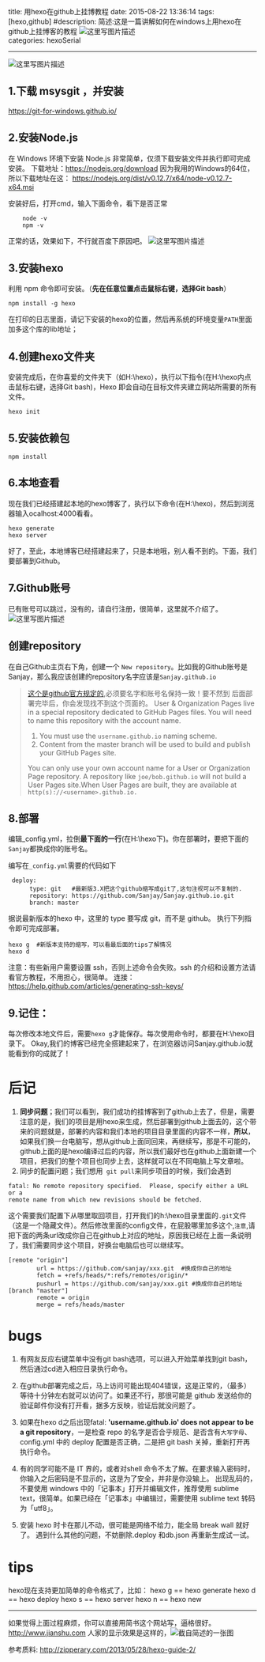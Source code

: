 title: 用hexo在github上挂博教程
date: 2015-08-22 13:36:14
tags: [hexo,github]
#description: 简述:这是一篇讲解如何在windows上用hexo在github上挂博客的教程  ![这里写图片描述](http://7xl9zd.com1.z0.glb.clouddn.com/ic_hexo.png)  
categories: hexoSerial

---



![这里写图片描述](http://7xl9zd.com1.z0.glb.clouddn.com/ic_hexo.png)

## 1.下载 msysgit ，并安装
https://git-for-windows.github.io/


## 2.安装Node.js
在 Windows 环境下安装 Node.js 非常简单，仅须下载安装文件并执行即可完成安装。
下载地址：https://nodejs.org/download
因为我用的Windows的64位，所以下载地址在这：
https://nodejs.org/dist/v0.12.7/x64/node-v0.12.7-x64.msi

安装好后，打开cmd，输入下面命令，看下是否正常
```
	node -v 
	npm -v
```
正常的话，效果如下，不行就百度下原因吧。
![这里写图片描述](http://img.blog.csdn.net/20150821161739705)

## 3.安装hexo
利用 npm 命令即可安装。（**先在任意位置点击鼠标右键，选择Git bash**）
```
npm install -g hexo
```
在打印的日志里面，请记下安装的hexo的位置，然后再系统的环境变量`PATH`里面加多这个库的lib地址；


<!--more-->

## 4.创建hexo文件夹
安装完成后，在你喜爱的文件夹下（如H:\hexo），执行以下指令(在H:\hexo内点击鼠标右键，选择Git bash)，Hexo 即会自动在目标文件夹建立网站所需要的所有文件。
```
hexo init
```
## 5.安装依赖包

	npm install

## 6.本地查看

现在我们已经搭建起本地的hexo博客了，执行以下命令(在H:\hexo)，然后到浏览器输入ocalhost:4000看看。

	hexo generate
    hexo server
好了，至此，本地博客已经搭建起来了，只是本地哦，别人看不到的。下面，我们要部署到Github。
## 7.Github账号
已有账号可以跳过，没有的，请自行注册，很简单，这里就不介绍了。
![这里写图片描述](http://zipperary.com/img/repo.png)
## 创建repository
在自己Github主页右下角，创建一个
`New repository`。比如我的Github账号是Sanjay，那么我应该创建的repository名字应该是`Sanjay.github.io`

>[这个是github官方规定的](https://help.github.com/articles/user-organization-and-project-pages/ ),必须要名字和账号名保持一致！要不然到
>后面部署完毕后，你会发现找不到这个页面的。
>User & Organization Pages live in a special repository dedicated to 
>GitHub Pages files. You will need to name  this repository with the 
>account name.
>
>1. You must use the `username.github.io` naming scheme.
>2. Content from the master branch will be used to build and
>publish your GitHub Pages site.
> 
>You can only use your own account name for a User or Organization Page repository. A repository like `joe/bob.github.io` will not build a User Pages site.When User Pages are built, they are available at `http(s)://<username>.github.io.`


## 8.部署
编辑_config.yml，拉倒**最下面的一行**(在H:\hexo下)。你在部署时，要把下面的`Sanjay`都换成你的账号名。
 

编写在`_config.yml`需要的代码如下
```
 deploy:
	  type: git   #最新版3.X把这个github缩写成git了,这句注视可以不复制的.
	  repository: https://github.com/Sanjay/Sanjay.github.io.git
	  branch: master
```
  
据说最新版本的hexo 中，这里的 type 要写成 git，而不是 github。
执行下列指令即可完成部署。

	hexo g  #新版本支持的缩写，可以看最后面的tips了解情况 
	hexo d
注意：有些新用户需要设置 ssh，否则上述命令会失败。ssh 的介绍和设置方法请看官方教程，不用担心，很简单。
连接：
https://help.github.com/articles/generating-ssh-keys/

## 9.记住：
每次修改本地文件后，需要`hexo g`才能保存。每次使用命令时，都要在H:\hexo目录下。
Okay,我们的博客已经完全搭建起来了，在浏览器访问Sanjay.github.io就能看到你的成就了！

# 后记
 1. **同步问题**；我们可以看到，我们成功的挂博客到了github上去了，但是，需要注意的是，我们的项目是用hexo来生成，然后部署到github上面去的，这个带来的问题就是，部署的内容和我们本地的项目目录里面的内容不一样，**所以**，如果我们换一台电脑写，想从github上面同回来，再继续写，那是不可能的，github上面的是hexo编译过后的内容，所以我们最好也在github上面新建一个项目，把我们的整个项目也同步上去，这样就可以在不同电脑上写文章啦。
 2.  同步的配置问题；我们想用` git pull`来同步项目的时候，我们会遇到
 
```
fatal: No remote repository specified.  Please, specify either a URL or a  
remote name from which new revisions should be fetched.  
```
这个需要我们配置下从哪里取回项目，打开我们的h:\hexo目录里面的`.git`文件（这是一个隐藏文件）。然后修改里面的config文件，在屁股哪里加多这个,`注意`,请把下面的两条url改成你自己在github上对应的地址，原因我已经在上面一条说明了，我们需要同步这个项目，好换台电脑后也可以继续写。

```
[remote "origin"]  
        url = https://github.com/sanjay/xxx.git  #换成你自己的地址
        fetch = +refs/heads/*:refs/remotes/origin/*  
        pushurl = https://github.com/sanjay/xxx.git #换成你自己的地址 
[branch "master"]  
        remote = origin  
        merge = refs/heads/master  

```
 

# bugs

 1. 有网友反应右键菜单中没有git bash选项，可以进入开始菜单找到git bash，然后通过cd进入相应目录执行命令。
 2. 在github部署完成之后，马上访问可能出现404错误，这是正常的，（最多）等待十分钟左右就可以访问了。如果还不行，那很可能是 github 发送给你的验证邮件你没有打开看，据多方反映，验证后就没问题了。
 
 3. 如果在hexo d之后出现fatal:
  **'username.github.io' does not appear to be a git repository**，一是检查 repo 的名字是否合乎规范、是否含有`大写字母`、config.yml 中的 deploy 配置是否正确，二是把 git bash 关掉，重新打开再执行命令。
 
 4. 有的同学可能不是 IT 界的，或者对shell 命令不太了解。在要求输入密码时，你输入之后密码是不显示的，这是为了安全，并非是你没输上。
出现乱码的，不要使用 windows 中的「记事本」打开并编辑文件，推荐使用 sublime text，很简单。如果已经在「记事本」中编辑过，需要使用 sublime text 转码为「utf8」。

 5. 安装 hexo 时卡在那儿不动，很可能是网络不给力，能全局 break wall 就好了。
遇到什么其他的问题，不妨删除.deploy 和db.json 再重新生成试一试。

# tips
hexo现在支持更加简单的命令格式了，比如：
hexo g == hexo generate
hexo d == hexo deploy
hexo s == hexo server
hexo n == hexo new

  
 ---
 
如果觉得上面过程麻烦，你可以直接用简书这个网站写，逼格很好。http://www.jianshu.com
人家的显示效果是这样的，![截自简述的一张图](http://img.blog.csdn.net/20150820185826259)
 
 参考质料: http://zipperary.com/2013/05/28/hexo-guide-2/
